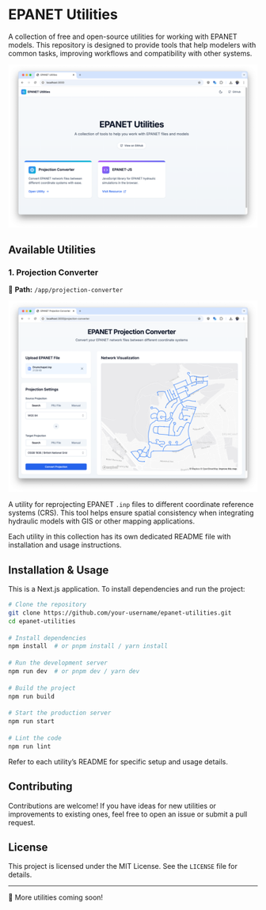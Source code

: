 # EPANET Utilities

A collection of free and open-source utilities for working with EPANET models. This repository is designed to provide tools that help modelers with common tasks, improving workflows and compatibility with other systems.

![Home Page](./public/github/homepage.png)

## Available Utilities

### 1. Projection Converter

📂 **Path:** `/app/projection-converter`

![Projection Converter](./public/github/projection-converter.png)

A utility for reprojecting EPANET `.inp` files to different coordinate reference systems (CRS). This tool helps ensure spatial consistency when integrating hydraulic models with GIS or other mapping applications.

Each utility in this collection has its own dedicated README file with installation and usage instructions.

## Installation & Usage

This is a Next.js application. To install dependencies and run the project:

```sh
# Clone the repository
git clone https://github.com/your-username/epanet-utilities.git
cd epanet-utilities

# Install dependencies
npm install  # or pnpm install / yarn install

# Run the development server
npm run dev  # or pnpm dev / yarn dev

# Build the project
npm run build

# Start the production server
npm run start

# Lint the code
npm run lint
```

Refer to each utility’s README for specific setup and usage details.

## Contributing

Contributions are welcome! If you have ideas for new utilities or improvements to existing ones, feel free to open an issue or submit a pull request.

## License

This project is licensed under the MIT License. See the `LICENSE` file for details.

---

🚀 More utilities coming soon!
